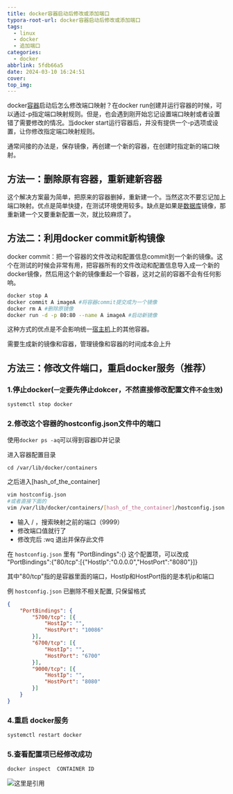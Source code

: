 ```yaml
---
title: docker容器启动后修改或添加端口
typora-root-url: docker容器启动后修改或添加端口
tags:
  - linux
  - docker
  - 追加端口
categories:
  - docker
abbrlink: 5fdb66a5
date: 2024-03-10 16:24:51
cover:
top_img:
---
```


docker[容器](https://cloud.tencent.com/product/tke?from_column=20065&from=20065)启动后怎么修改端口映射？在docker run创建并运行容器的时候，可以通过-p指定端口映射规则。但是，也会遇到刚开始忘记设置端口映射或者设置错了需要修改的情况。当docker start运行容器后，并没有提供一个-p选项或设置，让你修改指定端口映射规则。

通常间接的办法是，保存镜像，再创建一个新的容器，在创建时指定新的端口映射。

## 方法一：删除原有容器，重新建新容器

这个解决方案最为简单，把原来的容器删掉，重新建一个。当然这次不要忘记加上端口映射。优点是简单快捷，在测试环境使用较多。缺点是如果是[数据库](https://cloud.tencent.com/solution/database?from_column=20065&from=20065)镜像，那重新建一个又要重新配置一次，就比较麻烦了。

## 方法二：利用docker commit新构镜像

docker commit：把一个容器的文件改动和配置信息commit到一个新的镜像。这个在测试的时候会非常有用，把容器所有的文件改动和配置信息导入成一个新的docker镜像，然后用这个新的镜像重起一个容器，这对之前的容器不会有任何影响。

```bash
docker stop A
docker commit A imageA #将容器commit提交成为一个镜像
docker rm A #删除原镜像
docker run -d -p 80:80 --name A imageA #启动新镜像
```

这种方式的优点是不会影响统一[宿主机](https://cloud.tencent.com/product/cdh?from_column=20065&from=20065)上的其他容器。

需要生成新的镜像和容器，管理镜像和容器的时间成本会上升

## 方法三：修改文件端口，重启docker服务（推荐）

### 1.停止docker(`一定`要先停止dokcer，不然直接修改配置文件`不会生效`)

```sh
systemctl stop docker
```

### 2.修改这个容器的hostconfig.json文件中的端口

使用`docker ps -aq`可以得到容器ID并记录

进入容器配置目录

```
cd /var/lib/docker/containers
```

之后进入[hash_of_the_container]

```sh
vim hostconfig.json
#或者直接下面的
vim /var/lib/docker/containers/[hash_of_the_container]/hostconfig.json
```

- 输入 / ，搜索映射之前的端口（9999）
- 修改端口值就行了
- 修改完后 :wq 退出并保存此文件

在 `hostconfig.json` 里有 "PortBindings":{} 这个配置项，可以改成 "PortBindings":{"80/tcp":[{"HostIp":"0.0.0.0","HostPort":"8080"}]}

其中"80/tcp"指的是容器里面的端口，HostIp和HostPort指的是本机ip和端口

例 `hostconfig.json` 已删除不相关配置, 只保留格式

```json
{
    "PortBindings": {
        "5700/tcp": [{
            "HostIp": "",
            "HostPort": "10086"
        }],
        "6700/tcp": [{
            "HostIp": "",
            "HostPort": "6700"
        }],
        "9000/tcp": [{
            "HostIp": "",
            "HostPort": "8080"
        }]
    }
}
```

### 4.重启 docker服务

```sh
systemctl restart docker
```

### 5.查看配置项已经修改成功

```sh
docker inspect  CONTAINER ID
```

![这里是引用](h3t6z66nrt.png)
